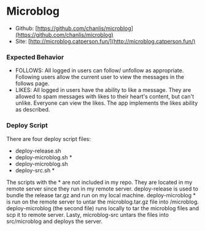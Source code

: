 # Microblog
- Github: [https://github.com/chanlis/microblog](https://github.com/chanlis/microblog)
- Site: [http://microblog.catperson.fun/](http://microblog.catperson.fun/)

### Expected Behavior
- FOLLOWS: All logged in users can follow/ unfollow as appropriate. Following users allow the current user to view the messages in the follows page.
- LIKES: All logged in users have the ability to like a message. They are allowed to spam messages with likes to their heart's content, but can't unlike. Everyone can view the likes. The app implements the likes ability as described.

### Deploy Script
There are four deploy script files:
- deploy-release.sh
- deploy-microblog.sh *
- deploy-microblog.sh
- deploy-src.sh *

The scripts with the * are not included in my repo. They are located in my remote server since they run in my remote server. deploy-release is used to bundle the release tar.gz and run on my local machine. deploy-microblog * is run on the remote server to untar the microblog.tar.gz file into /microblog. deploy-microblog (the second file) runs locally to tar the microblog files and scp it to remote server. Lasty, microblog-src untars the files into src/microblog and deploys the server.
